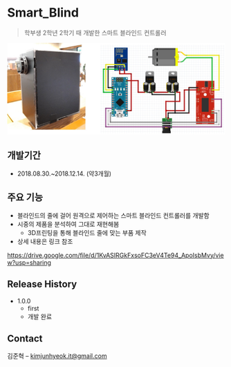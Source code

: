 # Smart_Blind
> 학부생 2학년 2학기 때 개발한 스마트 블라인드 컨트롤러

![](readme-img/header1.jpg)

## 개발기간
* 2018.08.30.~2018.12.14. (약3개월)


## 주요 기능
* 블라인드의 줄에 걸어 원격으로 제어하는 스마트 블라인드 컨트롤러를 개발함
* 시중의 제품을 분석하여 그대로 재현해봄
    * 3D프린팅을 통해 블라인드 줄에 맞는 부품 제작
* 상세 내용은 링크 참조

<https://drive.google.com/file/d/1KvASIRGkFxsoFC3eV4Te94_ApoIsbMvy/view?usp=sharing>


## Release History

* 1.0.0
    * first
    * 개발 완료


## Contact

김준혁 – kimjunhyeok.it@gmail.com
